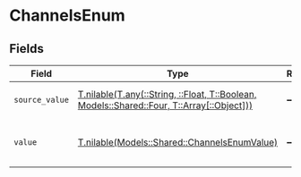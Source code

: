 # ChannelsEnum


## Fields

| Field                                                                                                                           | Type                                                                                                                            | Required                                                                                                                        | Description                                                                                                                     | Example                                                                                                                         |
| ------------------------------------------------------------------------------------------------------------------------------- | ------------------------------------------------------------------------------------------------------------------------------- | ------------------------------------------------------------------------------------------------------------------------------- | ------------------------------------------------------------------------------------------------------------------------------- | ------------------------------------------------------------------------------------------------------------------------------- |
| `source_value`                                                                                                                  | [T.nilable(T.any(::String, ::Float, T::Boolean, Models::Shared::Four, T::Array[::Object]))](../../models/shared/sourcevalue.md) | :heavy_minus_sign:                                                                                                              | The source value of the Channels.                                                                                               | SMS                                                                                                                             |
| `value`                                                                                                                         | [T.nilable(Models::Shared::ChannelsEnumValue)](../../models/shared/channelsenumvalue.md)                                        | :heavy_minus_sign:                                                                                                              | The Channels of the campaign.                                                                                                   | sms                                                                                                                             |
